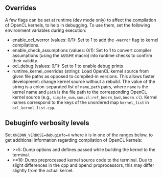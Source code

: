 ## Overrides

A few flags can be set at runtime (dev mode only) to affect the compilation of OpenCL kernels, to help in debugging. To use them, set the following environment variables during execution:

- enable_ocl_werror (values: 0/1): Set to 1 to add the `-Werror` flag to kernel compilations.
- enable_check_assumptions (values: 0/1): Set to 1 to convert compiler assumptions (using the `ASSUME` macro) into runtime checks to confirm their validity.
- ocl_debug (values: 0/1): Set to 1 to enable debug prints
- runtime_kernel_overrides (string): Load OpenCL kernel source from given file paths as opposed to compiled-in versions. This allows faster development: change kernel source without a rebuild. The value of the string is a colon-separated list of `name,path` pairs, where `name` is the kernel name and `path` is the file path to the corresponding OpenCL kernel source (e.g., `simple_sum,sum.cl:ref_bnorm_bwd,bnorm.cl`). Kernel names correspond to the keys of the unordered map `kernel_list` in `ocl_kernel_list.cpp`.

## Debuginfo verbosity levels

Set `ONEDNN_VERBOSE=debuginfo=X` where `X` is in one of the ranges below, to get additional information regarding compilation of OpenCL kernels:

- \>=5: Dump options and defines passed while building the kernel to the terminal.
- \>=10: Dump preprocessed kernel source code to the terminal. Due to slight differences in the cpp and opencl proprocessors, this may differ slightly from the actual kernel.